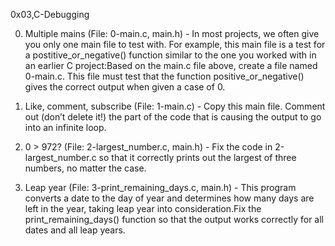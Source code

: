 0x03,C-Debugging

0. Multiple mains (File: 0-main.c, main.h) - In most projects, we often give you only one main file to test with. For example, this main file is a test for a postitive_or_negative() function similar to the one you worked with in an earlier C project:Based on the main.c file above, create a file named 0-main.c. This file must test that the function positive_or_negative() gives the correct output when given a case of 0.

1. Like, comment, subscribe  (File: 1-main.c) - Copy this main file. Comment out (don’t delete it!) the part of the code that is causing the output to go into an infinite loop.

2. 0 > 972? (File: 2-largest_number.c, main.h) - Fix the code in 2-largest_number.c so that it correctly prints out the largest of three numbers, no matter the case.

3. Leap year (File: 3-print_remaining_days.c, main.h) - This program converts a date to the day of year and determines how many days are left in the year, taking leap year into consideration.Fix the print_remaining_days() function so that the output works correctly for all dates and all leap years.
